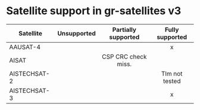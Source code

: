 # Satellite support in gr-satellites v3

| Satellite 	    | Unsupported | Partially supported | Fully supported |
| ----------------- |:-----------:|:-------------------:|:---------------:|
| AAUSAT-4          |             |                     | x               |
| AISAT		    |		  | CSP CRC check miss.	| 		  |
| AISTECHSAT-2      |             | 	    	  	| Tlm not tested  |
| AISTECHSAT-3	    |		  |			| x   	  	  |
